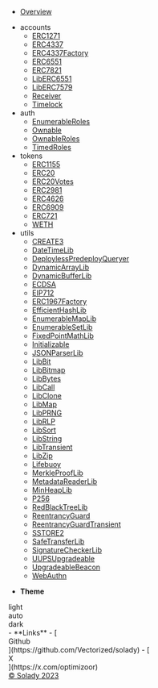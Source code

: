 - [Overview](/)
<!-- gen:start -->
- accounts
  - [ERC1271](accounts/erc1271.md)
  - [ERC4337](accounts/erc4337.md)
  - [ERC4337Factory](accounts/erc4337factory.md)
  - [ERC6551](accounts/erc6551.md)
  - [ERC7821](accounts/erc7821.md)
  - [LibERC6551](accounts/liberc6551.md)
  - [LibERC7579](accounts/liberc7579.md)
  - [Receiver](accounts/receiver.md)
  - [Timelock](accounts/timelock.md)
- auth
  - [EnumerableRoles](auth/enumerableroles.md)
  - [Ownable](auth/ownable.md)
  - [OwnableRoles](auth/ownableroles.md)
  - [TimedRoles](auth/timedroles.md)
- tokens
  - [ERC1155](tokens/erc1155.md)
  - [ERC20](tokens/erc20.md)
  - [ERC20Votes](tokens/erc20votes.md)
  - [ERC2981](tokens/erc2981.md)
  - [ERC4626](tokens/erc4626.md)
  - [ERC6909](tokens/erc6909.md)
  - [ERC721](tokens/erc721.md)
  - [WETH](tokens/weth.md)
- utils
  - [CREATE3](utils/create3.md)
  - [DateTimeLib](utils/datetimelib.md)
  - [DeploylessPredeployQueryer](utils/deploylesspredeployqueryer.md)
  - [DynamicArrayLib](utils/dynamicarraylib.md)
  - [DynamicBufferLib](utils/dynamicbufferlib.md)
  - [ECDSA](utils/ecdsa.md)
  - [EIP712](utils/eip712.md)
  - [ERC1967Factory](utils/erc1967factory.md)
  - [EfficientHashLib](utils/efficienthashlib.md)
  - [EnumerableMapLib](utils/enumerablemaplib.md)
  - [EnumerableSetLib](utils/enumerablesetlib.md)
  - [FixedPointMathLib](utils/fixedpointmathlib.md)
  - [Initializable](utils/initializable.md)
  - [JSONParserLib](utils/jsonparserlib.md)
  - [LibBit](utils/libbit.md)
  - [LibBitmap](utils/libbitmap.md)
  - [LibBytes](utils/libbytes.md)
  - [LibCall](utils/libcall.md)
  - [LibClone](utils/libclone.md)
  - [LibMap](utils/libmap.md)
  - [LibPRNG](utils/libprng.md)
  - [LibRLP](utils/librlp.md)
  - [LibSort](utils/libsort.md)
  - [LibString](utils/libstring.md)
  - [LibTransient](utils/libtransient.md)
  - [LibZip](utils/libzip.md)
  - [Lifebuoy](utils/lifebuoy.md)
  - [MerkleProofLib](utils/merkleprooflib.md)
  - [MetadataReaderLib](utils/metadatareaderlib.md)
  - [MinHeapLib](utils/minheaplib.md)
  - [P256](utils/p256.md)
  - [RedBlackTreeLib](utils/redblacktreelib.md)
  - [ReentrancyGuard](utils/reentrancyguard.md)
  - [ReentrancyGuardTransient](utils/reentrancyguardtransient.md)
  - [SSTORE2](utils/sstore2.md)
  - [SafeTransferLib](utils/safetransferlib.md)
  - [SignatureCheckerLib](utils/signaturecheckerlib.md)
  - [UUPSUpgradeable](utils/uupsupgradeable.md)
  - [UpgradeableBeacon](utils/upgradeablebeacon.md)
  - [WebAuthn](utils/webauthn.md)
<!-- gen:end -->
- **Theme**
<div id="theme">
<div class="choice" name="light">
	<div class="icon"><i class="icon-sun"></i></div>
	<div class="text">light</div>
</div><div class="choice" name="auto">
	<div class="icon"><i class="icon-eclipse"></i></div>
	<div class="text">auto</div>
</div><div class="choice" name="dark">
	<div class="icon"><i class="icon-moon"></i></div>
	<div class="text">dark</div>
</div></div>
- **Links**
  - [<div class="s0cial"><i class="icon-github"></i>Github</div>](https://github.com/Vectorized/solady)
  - [<div class="s0cial"><i class="icon-x"></i>X</div>](https://x.com/optimizoor)
  <div class="copyright"><a href="https://solady.org/" target="_blank" title="Solady">© Solady <span class="fullyear">2023</span></a></div>
